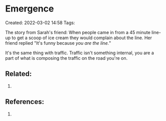 # Emergence
Created: 2022-03-02 14:58
Tags:

The story from Sarah's friend: When people came in from a 45 minute line-up to get a scoop of ice cream they would complain about the line. Her friend replied "It's funny because *you are the line.*"

It's the same thing with traffic. Traffic isn't something internal, you are a part of what is composing the traffic on the road you're on.


## Related:
1. 

## References:
1. 

